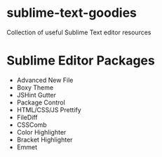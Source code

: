 # sublime-text-goodies
Collection of useful Sublime Text editor resources

# Sublime Editor Packages
* Advanced New File
* Boxy Theme
* JSHint Gutter
* Package Control
* HTML/CSS/JS Prettify
* FileDiff
* CSSComb
* Color Highlighter
* Bracket Highlighter
* Emmet
